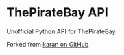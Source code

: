 # ThePirateBay API

Unofficial Python API for ThePirateBay.

Forked from [karan on GitHub](https://github.com/karan/TPB)
